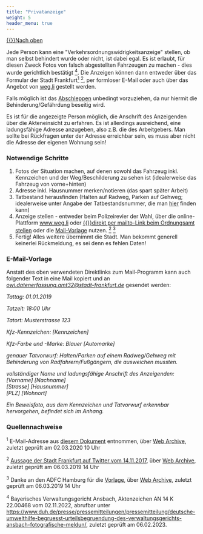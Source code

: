 ```yaml
---
title: "Privatanzeige"
weight: 5
header_menu: true
---
```

[{{<icon class="fa fa-arrow-circle-o-up">}}Nach oben](#top)

Jede Person kann eine "Verkehrsordnungswidrigkeitsanzeige" stellen, ob man selbst behindert wurde oder nicht, ist dabei egal. Es ist erlaubt, für diesen Zweck Fotos von falsch abgestellten Fahrzeugen zu machen - dies wurde gerichtlich bestätigt [<sup>4</sup>](#privatanzeige_quellen_4). Die Anzeigen können dann entweder über das Formular der Stadt Frankfurt[<sup>1</sup>](#privatanzeige_quellen_1) [<sup>2</sup>](#privatanzeige_quellen_2), per formloser E-Mail oder auch über das Angebot von [weg.li](https://www.weg.li/) gestellt werden. 

Falls möglich ist das [Abschleppen](#abschleppen) unbedingt vorzuziehen, da nur hiermit die Behinderung/Gefährdung beseitig wird.

Es ist für die angezeigte Person möglich, die Anschrift des Anzeigenden über die Akteneinsicht zu erfahren. Es ist allerdings ausreichend, eine ladungsfähige Adresse anzugeben, also z.B. die des Arbeitgebers. Man sollte bei Rückfragen unter der Adresse erreichbar sein, es muss aber nicht die Adresse der eigenen Wohnung sein!

### Notwendige Schritte

1.  Fotos der Situation machen, auf denen sowohl das Fahrzeug inkl. Kennzeichen und der Weg/Beschilderung zu sehen ist (idealerweise das Fahrzeug von vorne+hinten)
2.  Adresse inkl. Hausnummer merken/notieren (das spart später Arbeit)
3.  Tatbestand herausfinden (Halten auf Radweg, Parken auf Gehweg; idealerweise unter Angabe der Tatbestandsnummer, die man [hier](https://www.kba.de/DE/Themen/ZentraleRegister/FAER/BT_KAT_OWI/btkat_node.html) finden kann)
4.  Anzeige stellen - entweder beim  Polizeirevier der Wahl, über die online-Plattform www.weg.li oder [{{<icon class="fa fa-envelope">}}direkt per mailto-Link beim Ordnungsamt stellen](mailto:owi.datenerfassung.amt32@stadt-frankfurt.de?Subject=Anzeige%20einer%20Verkehrsordnungswidrigkeit&Body=Tattag%3A%20[DD.MM.YYYY]%0A%0ATatzeit%3A%20[HH:MM]%0A%0ATatort%3A%20[Strasse]%20[Hausnummer]%0A%0AKfz-Kennzeichen%3A%20[Kennzeichen]%0A%0AKfz-Farbe%20und%20-Marke%3A%20[Farbe]%20[Automarke]%0A%0AGenauer%20Tatvorwurf%3A%20Halten/Parken%20auf%20einem%20Radweg/Gehweg%20mit%20Behinderung%20von%20Radfahrern/Fußgängern,%20die%20ausweichen%20mussten.%0A%0AVollständiger%20Name%20und%20Anschrift%20des%20Anzeigenden%3A%0A[Vorname]%20[Nachname]%0A[Strasse]%20[Hausnummer]%0A[PLZ]%20[Wohnort]%0A%0AEin%20Beweisfoto%2C%20aus%20dem%20Kennzeichen%20und%20Tatvorwurf%20erkennbar%20hervorgehen%2C%20befindet%20sich%20im%20Anhang.) oder die [Mail-Vorlage](#mail_vorlage) nutzen. [<sup>2</sup>](#privatanzeige_quellen_2) [<sup>3</sup>](#privatanzeige_quellen_3)
5.  Fertig! Alles weitere übernimmt die Stadt. Man bekommt generell keinerlei Rückmeldung, es sei denn es fehlen Daten!

### E-Mail-Vorlage

Anstatt des oben verwendeten Direktlinks zum Mail-Programm kann auch folgender Text in eine Mail kopiert und an *owi.datenerfassung.amt32@stadt-frankfurt.de* gesendet werden:

*Tattag: 01.01.2019*

*Tatzeit: 18:00 Uhr*

*Tatort: Musterstrasse 123*

*Kfz-Kennzeichen: [Kennzeichen]*

*Kfz-Farbe und -Marke: Blauer [Automarke]*

*genauer Tatvorwurf: Halten/Parken auf einem Radweg/Gehweg mit Behinderung von Radfahrern/Fußgängern, die ausweichen mussten.*

*vollständiger Name und ladungsfähige Anschrift des Anzeigenden:*  
*[Vorname] [Nachname]*  
*[Strasse] [Hausnummer]*  
*[PLZ] [Wohnort]*  

*Ein Beweisfoto, aus dem Kennzeichen und Tatvorwurf erkennbar hervorgehen, befindet sich im Anhang.*

### Quellennachweise

<sup id="privatanzeige_quellen_1">1</sup> E-Mail-Adresse aus [diesem Dokument](https://frankfurt.de/-/media/frankfurtde/service-und-rathaus/verwaltung/aemter-und-institutionen/ordnungsamt/bussgeldstelle/pdf/32in15_verkehrsowi_anzeige_mit_merkblatt_stand_20170217.ashx) entnommen, über [Web Archive](https://web.archive.org/web/*/https://frankfurt.de/-/media/frankfurtde/service-und-rathaus/verwaltung/aemter-und-institutionen/ordnungsamt/bussgeldstelle/pdf/32in15_verkehrsowi_anzeige_mit_merkblatt_stand_20170217.ashx), zuletzt geprüft am 02.03.2020 10 Uhr

<sup id="privatanzeige_quellen_2">2</sup> [Aussage der Stadt Frankfurt auf Twitter vom 14.11.2017](https://twitter.com/Stadt_FFM/status/930424805014278144), über [Web Archive](https://web.archive.org/web/*/https://twitter.com/Stadt_FFM/status/930424805014278144), zuletzt geprüft am 06.03.2019 14 Uhr

<sup id="privatanzeige_quellen_3">3</sup> Danke an den ADFC Hamburg für die [Vorlage](https://hamburg.adfc.de/verkehr/maengelmelder/falschparker/), über [Web Archive](https://web.archive.org/web/*/https://hamburg.adfc.de/verkehr/maengelmelder/falschparker/), zuletzt geprüft am 06.03.2019 14 Uhr
  
<sup id="privatanzeige_quellen_4">4</sup> Bayerisches Verwaltungsgericht Ansbach, Aktenzeichen AN 14 K 22.00468 vom 02.11.2022, abrufbar unter https://www.duh.de/presse/pressemitteilungen/pressemitteilung/deutsche-umwelthilfe-begruesst-urteilsbegruendung-des-verwaltungsgerichts-ansbach-fotografische-meldun/, zuletzt geprüft am 06.02.2023.
